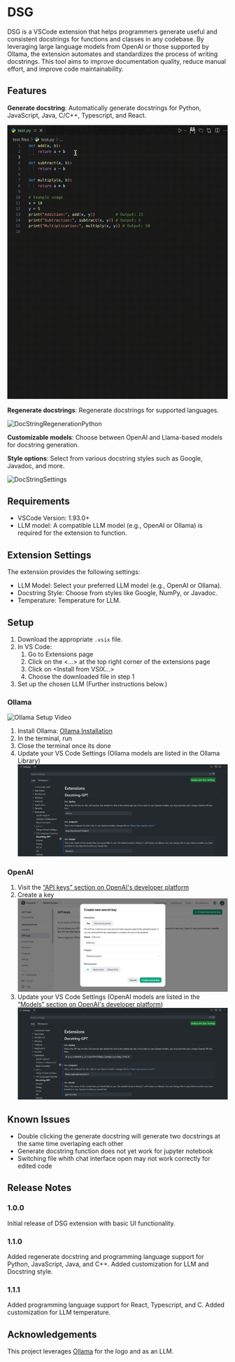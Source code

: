 # DSG

DSG is a VSCode extension that helps programmers generate useful and consistent docstrings for functions and classes in any codebase. By leveraging large language models from OpenAI or those supported by Ollama, the extension automates and standardizes the process of writing docstrings. This tool aims to improve documentation quality, reduce manual effort, and improve code maintainability. 

## Features

**Generate docstring**: Automatically generate docstrings for Python, JavaScript, Java, C/C++, Typescript, and React.

![DocStringGenerationPython](images/python_generation.gif)

**Regenerate docstrings**: Regenerate docstrings for supported languages.

![DocStringRegenerationPython](images/python_regeneration.gif)

**Customizable models**: Choose between OpenAI and Llama-based models for docstring generation.

**Style options**: Select from various docstring styles such as Google, Javadoc, and more.

![DocStringSettings](images/settings.gif)

<!-- Describe specific features of your extension including screenshots of your extension in action. Image paths are relative to this README file. -->

<!-- For example if there is an image subfolder under your extension project workspace:

\!\[feature X\]\(images/feature-x.png\)

> Tip: Many popular extensions utilize animations. This is an excellent way to show off your extension! We recommend short, focused animations that are easy to follow. -->

## Requirements

<!-- If you have any requirements or dependencies, add a section describing those and how to install and configure them. -->
- VSCode Version: 1.93.0+ 
- LLM model: A compatible LLM model (e.g., OpenAI or Ollama) is required for the extension to function.

## Extension Settings

<!-- Include if your extension adds any VS Code settings through the `contributes.configuration` extension point.

For example:

This extension contributes the following settings:

* `myExtension.enable`: Enable/disable this extension.
* `myExtension.thing`: Set to `blah` to do something.  -->
The extension provides the following settings:

- LLM Model: Select your preferred LLM model (e.g., OpenAI or Ollama).
- Docstring Style: Choose from styles like Google, NumPy, or Javadoc.
- Temperature: Temperature for LLM.

## Setup
1. Download the appropriate `.vsix` file.
2. In VS Code:
    1. Go to Extensions page
    2. Click on the <…> at the top right corner of the extensions page
    3. Click on <Install from VSIX…> 
    4. Choose the downloaded file in step 1
3. Set up the chosen LLM (Further instructions below.)

### Ollama
![Ollama Setup Video](images/ollama_setup_spedup.gif)

1. Install Ollama: [Ollama Installation](https://ollama.com/download)
2. In the terminal, run <ollama run llama3.1>
3. Close the terminal once its done
4. Update your VS Code Settings (Ollama models are listed in the Ollama Library)
![VSCodeOllama](images/settings_ollama.png)


### OpenAI
1. Visit the [“API keys” section on OpenAI's developer platform](https://platform.openai.com/settings/organization/api-keys)
2. Create a key
![OpenAIKey](images/openai_key.png)
3. Update your VS Code Settings (OpenAI models are listed in the [“Models” section on OpenAI's developer platform](https://platform.openai.com/docs/models/))
![VSCodeOpenAI](images/settings_openai.png)

## Known Issues

* Double clicking the generate docstring will generate two docstrings at the same time overlaping each other
* Generate docstring function does not yet work for jupyter notebook
* Switching file whith chat interface open may not work correctly for edited code

## Release Notes

### 1.0.0

Initial release of DSG extension with basic UI functionality.

### 1.1.0

Added regenerate docstring and programming language support for Python, JavaScript, Java, and C++. Added customization for LLM and Docstring style.

### 1.1.1

Added programming language support for React, Typescript, and C. Added customization for LLM temperature.

## Acknowledgements
This project leverages [Ollama](https://ollama.ai) for the logo and as an LLM.

<!-- ---

## Following extension guidelines

Ensure that you've read through the extensions guidelines and follow the best practices for creating your extension.

* [Extension Guidelines](https://code.visualstudio.com/api/references/extension-guidelines)

## Working with Markdown

You can author your README using Visual Studio Code. Here are some useful editor keyboard shortcuts:

* Split the editor (`Cmd+\` on macOS or `Ctrl+\` on Windows and Linux).
* Toggle preview (`Shift+Cmd+V` on macOS or `Shift+Ctrl+V` on Windows and Linux).
* Press `Ctrl+Space` (Windows, Linux, macOS) to see a list of Markdown snippets.

## For more information

* [Visual Studio Code's Markdown Support](http://code.visualstudio.com/docs/languages/markdown)
* [Markdown Syntax Reference](https://help.github.com/articles/markdown-basics/)

**Enjoy!** -->
